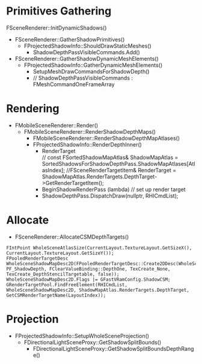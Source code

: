 # Primitives Gathering
FSceneRenderer::InitDynamicShadows()
- FSceneRenderer::GatherShadowPrimitives()
  - FProjectedShadowInfo::ShouldDrawStaticMeshes()
    - ShadowDepthPassVisibleCommands.Add()
- FSceneRenderer::GatherShadowDynamicMeshElements()
  - FProjectedShadowInfo::GatherDynamicMeshElements()
    - SetupMeshDrawCommandsForShadowDepth()
    - // ShadowDepthPassVisibleCommands : FMeshCommandOneFrameArray

# Rendering

- FMobileSceneRenderer::Render()
  - FMobileSceneRenderer::RenderShadowDepthMaps()
    - FMobileSceneRenderer::RenderShadowDepthMapAtlases()
    - FProjectedShadowInfo::RenderDepthInner()
      - RenderTarget  
        // const FSortedShadowMapAtlas& ShadowMapAtlas = SortedShadowsForShadowDepthPass.ShadowMapAtlases[AtlasIndex];
		    //FSceneRenderTargetItem& RenderTarget = ShadowMapAtlas.RenderTargets.DepthTarget->GetRenderTargetItem();
      - BeginShadowRenderPass (lambda) // set up render target
      - ShadowDepthPass.DispatchDraw(nullptr, RHICmdList);

# Allocate

- FSceneRenderer::AllocateCSMDepthTargets()
```
FIntPoint WholeSceneAtlasSize(CurrentLayout.TextureLayout.GetSizeX(), CurrentLayout.TextureLayout.GetSizeY());
FPooledRenderTargetDesc WholeSceneShadowMapDesc2D(FPooledRenderTargetDesc::Create2DDesc(WholeSceneAtlasSize, PF_ShadowDepth, FClearValueBinding::DepthOne, TexCreate_None, TexCreate_DepthStencilTargetable, false));
WholeSceneShadowMapDesc2D.Flags |= GFastVRamConfig.ShadowCSM;
GRenderTargetPool.FindFreeElement(RHICmdList, WholeSceneShadowMapDesc2D, ShadowMapAtlas.RenderTargets.DepthTarget, GetCSMRenderTargetName(LayoutIndex));
```

# Projection

- FProjectedShadowInfo::SetupWholeSceneProjection()
  - FDirectionalLightSceneProxy::GetShadowSplitBounds()
    - FDirectionalLightSceneProxy::GetShadowSplitBoundsDepthRange()
